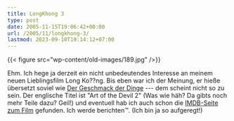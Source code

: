 ```yaml
---
title: LongKhong 3
type: post
date: 2005-11-15T19:06:42+00:00
url: /2005/11/longkhong-3/
lastmod: 2023-09-10T19:14:12+07:00
---
```

{{< figure src="wp-content/old-images/189.jpg" />}}

Ehm. Ich hege ja derzeit ein nicht unbedeutendes Interesse an meinem neuen Lieblingsfilm Long Ko??ng. Bis eben war ich der Meinung, er hieße übersetzt soviel wie [Der Geschmack der Dinge][1] --- dem scheint nicht so zu sein. Der englische Titel ist "Art of the Devil 2" (Was wie häh? Da gibts noch mehr Teile dazu? Geil!) und eventuell hab ich auch schon die [IMDB-Seite zum Film][2] gefunden. Ich werde berichten&trade;. (Ich bin ja so aufgeregt!)

 [1]: http://www.thai2english.com/dictionary/20696.html
 [2]: http://imdb.com/title/tt0444759/

